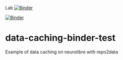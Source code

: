 Lab [![Binder](https://binder.conp.cloud/badge_logo.svg)](https://binder.conp.cloud/v2/gh/ltetrel/repo2data-caching-s3/master?urlpath=lab)

[![Binder](https://binder.conp.cloud/badge_logo.svg)](https://binder.conp.cloud/v2/gh/ltetrel/repo2data-caching-s3/master/)

# data-caching-binder-test

Example of data caching on neurolibre with repo2data
